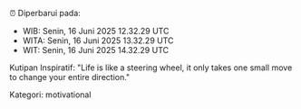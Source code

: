 ⏰ Diperbarui pada:
- WIB: Senin, 16 Juni 2025 12.32.29 UTC
- WITA: Senin, 16 Juni 2025 13.32.29 UTC
- WIT: Senin, 16 Juni 2025 14.32.29 UTC

Kutipan Inspiratif:
"Life is like a steering wheel, it only takes one small move to change your entire direction."


Kategori: motivational

